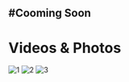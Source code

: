 #Cooming Soon 
-----
# Videos & Photos 
![1](https://i.imgur.com/vqnSzkj.png)
![2](https://imgur.com/PnlLqjG.gif)
![3](https://i.imgur.com/MbsNMxv.png)
